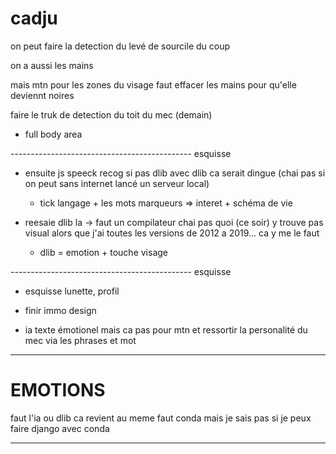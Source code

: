 # cadju

on peut faire la detection du levé de sourcile du coup

on a aussi les mains

mais mtn pour les zones du visage faut effacer les mains pour qu'elle deviennt noires



faire le truk de detection du toit du mec (demain)




- full body area



--------------------------------------------- esquisse



- ensuite js speeck recog si pas dlib avec dlib ca serait dingue (chai pas si on peut sans internet lancé un serveur local)
  
  - tick langage + les mots marqueurs => interet + schéma de vie
  

- reesaie dlib la -> faut un compilateur chai pas quoi (ce soir) y trouve pas visual alors que j'ai toutes les versions de 2012 a 2019...
  ca y me le faut
  
  - dlib = emotion + touche visage

--------------------------------------------- esquisse

- esquisse lunette, profil

- finir immo design

- ia texte émotionel mais ca pas pour mtn et ressortir la personalité du mec via les phrases et mot

----------------------------------------------------------------------



# EMOTIONS

faut l'ia ou dlib ca revient au meme faut conda mais je sais pas si je peux faire django avec conda

-------------------------------------------------------------------









